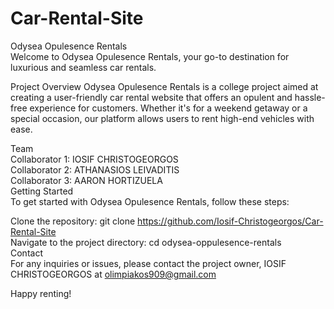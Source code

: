 # Car-Rental-Site  
Odysea Opulesence Rentals  
Welcome to Odysea Opulesence Rentals, your go-to destination for luxurious and seamless car rentals.  

Project Overview
Odysea Opulesence Rentals is a college project aimed at creating a user-friendly car rental website that offers an opulent and hassle-free experience for customers. Whether it's for a weekend getaway or a special occasion, our platform allows users to rent high-end vehicles with ease.  

Team  
Collaborator 1: IOSIF CHRISTOGEORGOS  
Collaborator 2: ATHANASIOS LEIVADITIS  
Collaborator 3: AARON HORTIZUELA  
Getting Started  
To get started with Odysea Opulesence Rentals, follow these steps:  

Clone the repository: git clone https://github.com/Iosif-Christogeorgos/Car-Rental-Site  
Navigate to the project directory: cd odysea-oppulesence-rentals  
Contact  
For any inquiries or issues, please contact the project owner, IOSIF CHRISTOGEORGOS at olimpiakos909@gmail.com  

Happy renting!  
